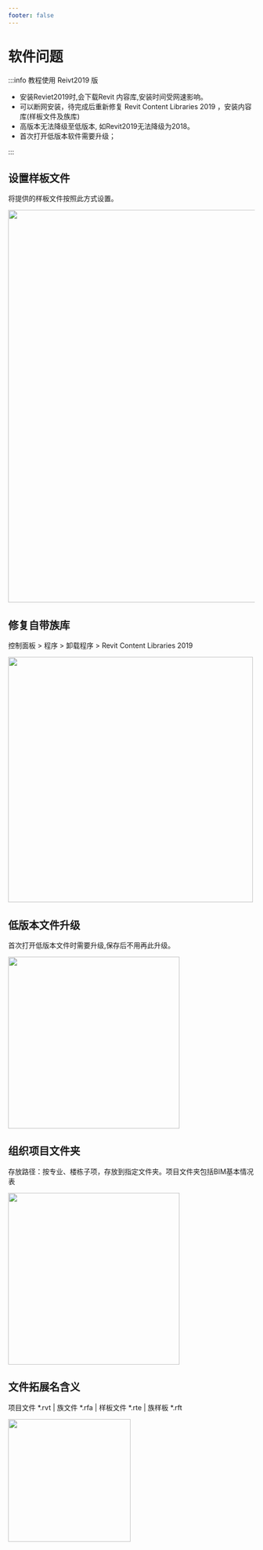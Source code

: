 ```yaml
---
footer: false
---
```


# 软件问题

:::info 教程使用 Reivt2019 版

- 安装Reviet2019时,会下载Revit 内容库,安装时间受网速影响。 
- 可以断网安装，待完成后重新修复 Revit Content Libraries 2019 ，安装内容库(样板文件及族库)
- 高版本无法降级至低版本, 如Revit2019无法降级为2018。
- 首次打开低版本软件需要升级；

:::

## 设置样板文件
将提供的样板文件按照此方式设置。



<img width = '800' height ='800' src ="/Basic05.png"/>

##  修复自带族库

 控制面板 > 程序 >  卸载程序 > Revit Content Libraries 2019

<img width = '500' height ='500' src ="/Basic01.png"/>

##  低版本文件升级
首次打开低版本文件时需要升级,保存后不用再此升级。

<img width = '350' height ='350' src ="/Basic02.png"/>

## 组织项目文件夹
存放路径：按专业、楼栋子项，存放到指定文件夹。项目文件夹包括BIM基本情况表

<img width = '350' height ='350' src ="/Basic04.png"/>

## 文件拓展名含义

项目文件 *.rvt  |  族文件   *.rfa  | 样板文件 *.rte  | 族样板   *.rft  

<img width = '250' height ='250' src ="/Basic03.png"/>


